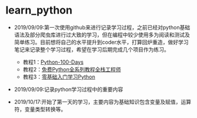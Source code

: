 # learn_python
- 2019/09/09:第一次使用github来进行记录学习过程，之前已经对python基础语法及部分爬虫库进行过大致的学习，但在编程中较少使用多为阅读和测试及简单练习。目前想将自己的水平提升到coder水平，打算回炉重造，做好学习笔记来记录整个学习过程，希望在学习后期完成几个项目作为练习。
  - 教程1：[Python-100-Days](https://github.com/jackfrued/Python-100-Days)
  - 教程2：[免费Python全系列教程全栈工程师](https://study.163.com/course/courseMain.htm?courseId=1004987028)
  - 教程3：[零基础入门学习Python](https://study.163.com/course/courseMain.htm?courseId=378003)

- 2019/09/09:记录python学习过程中的重要内容

- 2019/10/17:开始了第一天的学习，主要内容为基础知识包含变量及赋值，运算符，变量类型转换等。

